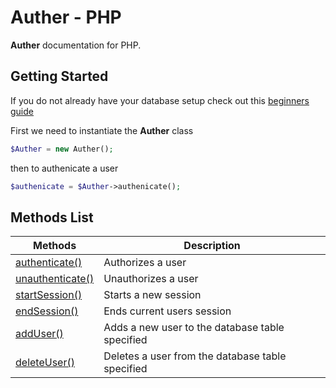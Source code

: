 # Auther - PHP

**Auther** documentation for PHP.

## Getting Started

If you do not already have your database setup check out this [beginners guide](beginners_guide.md)

First we need to instantiate the **Auther** class

```php
$Auther = new Auther();
```

then to authenicate a user

```php
$authenicate = $Auther->authenicate();
```

## Methods List

| Methods | Description |
| --- | --- |
| [authenticate()](methods/authenticate.md) | Authorizes a user |
| [unauthenticate()](methods/unauthenticate.md) | Unauthorizes a user |
| [startSession()](methods/start_session.md) | Starts a new session |
| [endSession()](methods/end_session.md) | Ends current users session |
| [addUser()](methods/add_user.md) | Adds a new user to the database table specified |
| [deleteUser()](methods/delete_user.md) | Deletes a user from the database table specified |